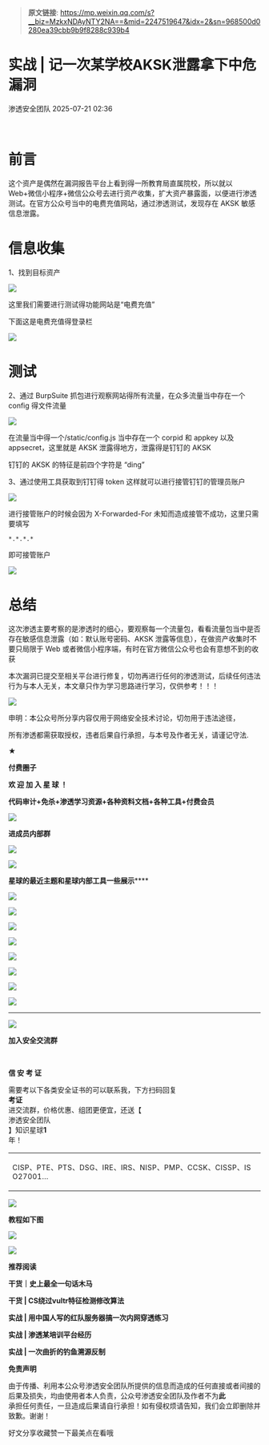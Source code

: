 > **原文链接**: https://mp.weixin.qq.com/s?__biz=MzkxNDAyNTY2NA==&mid=2247519647&idx=2&sn=968500d0280ea39cbb9b9f8288c939b4

#  实战 | 记一次某学校AKSK泄露拿下中危漏洞  
 渗透安全团队   2025-07-21 02:36  
  
   
  
# 前言  
  
这个资产是偶然在漏洞报告平台上看到得一所教育局直属院校，所以就以 Web+微信小程序+微信公众号去进行资产收集，扩大资产暴露面，以便进行渗透测试。在官方公众号当中的电费充值网站，通过渗透测试，发现存在 AKSK 敏感信息泄露。  
# 信息收集  
  
1、找到目标资产  
  
  
![](https://mmbiz.qpic.cn/sz_mmbiz_png/BwqHlJ29vcpv93EljMWWiaazQjvl6EK2a9ydAic4uCT0bULQCPXX7zcZGzpFGuhvazJDaWZISLNTZhSwI0kSiabDA/640?wx_fmt=png&from=appmsg "")  
  
  
这里我们需要进行测试得功能网站是“电费充值”  
  
下面这是电费充值得登录栏  
  
![](https://mmbiz.qpic.cn/sz_mmbiz_png/BwqHlJ29vcpv93EljMWWiaazQjvl6EK2at9RVnhbdDmAp2zUtuVUx5UJXgjAIUODy90sjPtSY2BrPhfiaboiaCkSg/640?wx_fmt=png&from=appmsg "")  
  
# 测试  
  
2、通过 BurpSuite 抓包进行观察网站得所有流量，在众多流量当中存在一个 config 得文件流量  
  
![](https://mmbiz.qpic.cn/sz_mmbiz_png/BwqHlJ29vcpv93EljMWWiaazQjvl6EK2aqSgqpA1S25qqBq1qTpzXz09p3zflCzs1JKZqvzECze9TwjjcAZ2OUg/640?wx_fmt=png&from=appmsg "")  
  
  
在流量当中得一个/static/config.js 当中存在一个 corpid 和 appkey 以及 appsecret，这里就是 AKSK 泄露得地方，泄露得是钉钉的 AKSK  
  
钉钉的 AKSK 的特征是前四个字符是 “ding”  
  
3、通过使用工具获取到钉钉得 token 这样就可以进行接管钉钉的管理员账户  
  
![](https://mmbiz.qpic.cn/sz_mmbiz_png/BwqHlJ29vcpv93EljMWWiaazQjvl6EK2aibef0155qUd7Z5B9LVFicVfeKy0alqFO47l29vJvjaFibDib3ibpcHXuOYg/640?wx_fmt=png&from=appmsg "")  
  
  
进行接管账户的时候会因为 X-Forwarded-For 未知而造成接管不成功，这里只需要填写
```
*.*.*.*
```

  
即可接管账户  
  
![](https://mmbiz.qpic.cn/sz_mmbiz_png/BwqHlJ29vcpv93EljMWWiaazQjvl6EK2aR4vrWSYsMY8FHgzkc8XNVyDFzlBX9sWeergV3LWEnzR9VosKVLVxUQ/640?wx_fmt=png&from=appmsg "")  
  
# 总结  
  
这次渗透主要考察的是渗透时的细心，要观察每一个流量包，看看流量包当中是否存在敏感信息泄露（如：默认账号密码、AKSK 泄露等信息），在做资产收集时不要只局限于 Web 或者微信小程序端，有时在官方微信公众号也会有意想不到的收获  
  
本次漏洞已提交至相关平台进行修复，切勿再进行任何的渗透测试，后续任何违法行为与本人无关，本文章只作为学习思路进行学习，仅供参考！！！  
  
![](https://mmbiz.qpic.cn/sz_mmbiz_png/BwqHlJ29vcpv93EljMWWiaazQjvl6EK2aPbPE9QaNMeQjOJ2kJ1EJDQUufA7rxqW1TnSuxaia5XMlh1MlkqqOGnA/640?wx_fmt=png&from=appmsg "")  
  
申明：本公众号所分享内容仅用于网络安全技术讨论，切勿用于违法途径，  
  
所有渗透都需获取授权，违者后果自行承担，与本号及作者无关，请谨记守法.  
  
**★**  
  
**付费圈子**  
  
  
**欢 迎 加 入 星 球 ！**  
  
**代码审计+免杀+渗透学习资源+各种资料文档+各种工具+付费会员**  
  
![](https://mmbiz.qpic.cn/mmbiz_gif/pLGTianTzSu7XRhTMZOBAqXehvREhD5ThABGJdRialUx3dQWwO7fclsicyiajicKfvXV4kHs38nkwFxUSckVF2nYlibA/640?wx_fmt=gif&random=0.4447566002908574&tp=wxpic&wxfrom=5&wx_lazy=1 "")  
  
  
**进成员内部群**  
  
![](https://mmbiz.qpic.cn/mmbiz_jpg/pPVXCo8Wd8AQHAyOTgM5sLrvP6qiboXljGWG0uOdvcNR8Qw5QJLxSVrbFds2j7MxExOz1ozb9ZoYwR68leoLdAg/640?wx_fmt=jpeg&tp=wxpic&wxfrom=5&wx_lazy=1&wx_co=1 "")  
  
  
![](https://mmbiz.qpic.cn/mmbiz_gif/pLGTianTzSu7XRhTMZOBAqXehvREhD5ThABGJdRialUx3dQWwO7fclsicyiajicKfvXV4kHs38nkwFxUSckVF2nYlibA/640?wx_fmt=gif&random=0.09738205945672873&tp=wxpic&wxfrom=5&wx_lazy=1 "")  
  
  
**星球的最近主题和星球内部工具一些展示******  
  
![](https://mmbiz.qpic.cn/mmbiz_jpg/pPVXCo8Wd8Doq0iczyRiaBfhTQyfzqSGuia4lfHfazabEKr2EDe7sGVoxUhLrNRA4FbI1yef6IkWdmzxvZrTiaJncg/640?wx_fmt=jpeg&tp=wxpic&wxfrom=5&wx_lazy=1&wx_co=1 "")  
  
![](https://mmbiz.qpic.cn/mmbiz_png/pPVXCo8Wd8BmE6FAA8Bq7H9GZIRt1xYZpmYNWxrrzolt71FtX5HyM03H0cxkiaYelv7ZSajLtibEdBXUpCibdItXw/640?wx_fmt=png&tp=wxpic&wxfrom=5&wx_lazy=1&wx_co=1 "")  
  
![](https://mmbiz.qpic.cn/mmbiz_png/pPVXCo8Wd8ADSxxicsBmvhX9yBIPibyJTWnDpqropKaIKtZQE3B9ZpgttJuibibCht1jXkNY7tUhLxJRdU6gibnrn0w/640?wx_fmt=png&tp=wxpic&wxfrom=5&wx_lazy=1&wx_co=1 "")  
  
![](https://mmbiz.qpic.cn/mmbiz_png/pPVXCo8Wd8DKZcqe8mOKY1OQN5yfOaD5MpGk0JkyWcDKZvqqTWL0YKO6fmC56kSpcKicxEjK0cCu8fG3mLFLeEg/640?wx_fmt=png&tp=wxpic&wxfrom=5&wx_lazy=1&wx_co=1 "")  
  
![](https://mmbiz.qpic.cn/mmbiz_png/pPVXCo8Wd8DAc8LkYEjnluf7oQaBR9CR7oAqnjIIbLZqCxwQtBk833sLbiagicscEic0LSVfOnbianSv11PxzJdcicQ/640?wx_fmt=png&from=appmsg "")  
  
![](https://mmbiz.qpic.cn/mmbiz_png/pPVXCo8Wd8B96heXWOIseicx7lYZcN8KRN8xTiaOibRiaHVP4weL4mxd0gyaWSuTIVJhBRdBmWXjibmcfes6qR1w49w/640?wx_fmt=png&wxfrom=5&wx_lazy=1&wx_co=1&tp=wxpic "")  
  
![](https://mmbiz.qpic.cn/mmbiz_png/pPVXCo8Wd8DAc8LkYEjnluf7oQaBR9CRBgpPoexbIY7eBAnR7sWS1BlBAQX51QhcOOOz06Ct2x1cMD25nA6mJQ/640?wx_fmt=png&from=appmsg "")  
  
![](https://mmbiz.qpic.cn/mmbiz_png/pPVXCo8Wd8AqNwoQuOBy9yePOpO5Kr6aHIxj7d0ibfAuPx9fAempAoH9JfIgX4nKzCwDyhQzPrRIx4upyw5yT4Q/640?wx_fmt=png&tp=wxpic&wxfrom=5&wx_lazy=1&wx_co=1 "")  
  
****  
  
![](https://mmbiz.qpic.cn/mmbiz_gif/pLGTianTzSu7XRhTMZOBAqXehvREhD5ThABGJdRialUx3dQWwO7fclsicyiajicKfvXV4kHs38nkwFxUSckVF2nYlibA/640?wx_fmt=gif&random=0.4447566002908574&tp=wxpic&wxfrom=5&wx_lazy=1 "")  
  
  
**加入安全交流群**  
  
  
[](http://mp.weixin.qq.com/s?__biz=MzkxNDAyNTY2NA==&mid=2247513602&idx=1&sn=98045772ff9aebe8792552e32523bf83&chksm=c1764badf601c2bbcc199da519611ac8c36c17e5a0554fe32ab9d9769403a495187058f19f3d&scene=21#wechat_redirect)  
  
 			                  
  
  
**信 安 考 证**  
  
  
  
需要考以下各类安全证书的可以联系我，下方扫码回复  
**考证**  
进交流群，价格优惠、组团更便宜，还送【  
渗透安全团队  
】知识星球**1**  
年！  
<table><tbody><tr style="outline: 0px;"><td data-colwidth="557" width="557" valign="top" style="outline: 0px;word-break: break-all;hyphens: auto;"><p style="outline: 0px;"><span style="outline: 0px;font-size: 14px;letter-spacing: 0.51px;"><span leaf="">CISP、PTE、PTS、DSG、IRE、IRS、</span></span><span style="outline: 0px;font-size: 14px;letter-spacing: 0.51px;"><span leaf="">NISP、</span></span><span style="outline: 0px;font-size: 14px;letter-spacing: 0.51px;"><span leaf="">PMP、CCSK、CISSP、ISO27001...</span></span></p></td></tr></tbody></table>  
  
![](https://mmbiz.qpic.cn/mmbiz_png/pPVXCo8Wd8AOzYX7kxefGbGGZg3g1ltkN30q9hceg23PiczgUqMT0EE9w0fLK9uw1eKWwQX9TljXQe1OQeHRZ2Q/640?wx_fmt=other&from=appmsg&tp=webp&wxfrom=5&wx_lazy=1&wx_co=1 "")  
  
**教程如下图**  
  
![](https://mmbiz.qpic.cn/mmbiz_png/pPVXCo8Wd8C3Gu1libJC0muV1WmOFa3XM3fTyOiaOJYPgCiaHV6gkJJBia6Fjeds9w9pxxyyPNJhbcfK3I1tcGueTg/640?wx_fmt=png&from=appmsg "")  
  
  
![](https://mmbiz.qpic.cn/mmbiz_png/ndicuTO22p6ibN1yF91ZicoggaJJZX3vQ77Vhx81O5GRyfuQoBRjpaUyLOErsSo8PwNYlT1XzZ6fbwQuXBRKf4j3Q/640?wx_fmt=png&wxfrom=5&wx_lazy=1&wx_co=1&tp=wxpic "")  
  
  
  
**推荐阅读**  
  
  
  
**干货｜史上最全一句话木马**  
  
  
**干货 | CS绕过vultr特征检测修改算法**  
  
  
**实战 | 用中国人写的红队服务器搞一次内网穿透练习**  
  
  
**实战 | 渗透某培训平台经历**  
  
  
**实战 | 一次曲折的钓鱼溯源反制**  
  
  
**免责声明**  
  
由于传播、利用本公众号渗透安全团队所提供的信息而造成的任何直接或者间接的后果及损失，均由使用者本人负责，公众号渗透安全团队及作者不为**此**  
承担任何责任，一旦造成后果请自行承担！如有侵权烦请告知，我们会立即删除并致歉。谢谢！  
  
好文分享收藏赞一下最美点在看哦  
  
  
